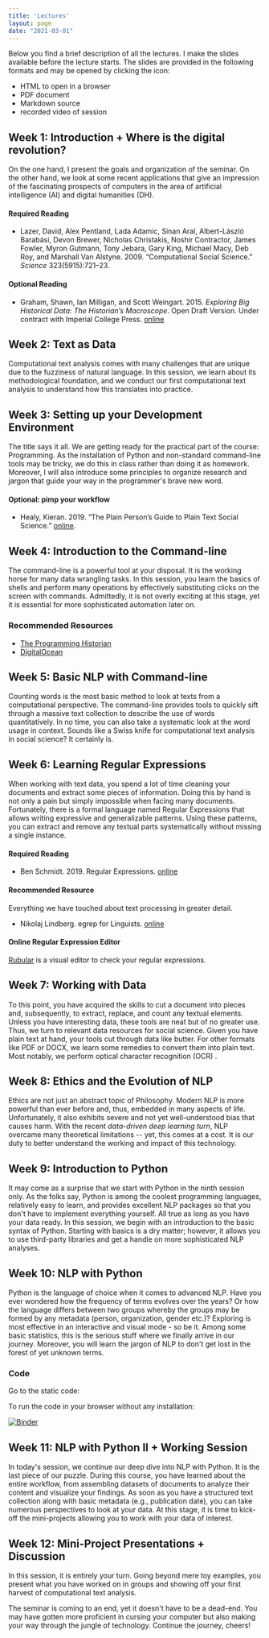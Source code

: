 ```yaml
---
title: 'Lectures'
layout: page
date: "2021-03-01"
---
```


Below you find a brief description of all the lectures. I make the slides available before the lecture starts. The slides are provided in the following formats and may be opened by clicking the icon: 

- HTML to open in a browser <i class="fas fa-desktop"></i> 
- PDF document <i class="fas fa-file-pdf"></i>
- Markdown source <i class="fab fa-github"></i>
- recorded video of session  <i class="fas fa-video"></i>

## Week 1: Introduction + Where is the digital revolution?

On the one hand, I present the goals and organization of the seminar. On the other hand, we look at some recent applications that give an impression of the fascinating prospects of computers in the area of artificial intelligence (AI) and digital humanities (DH).

[<i class="fas fa-desktop"></i>](https://aflueckiger.github.io/KED2021/lectures/html/KED2021_01.html)
[<i class="fas fa-file-pdf"></i>](https://aflueckiger.github.io/KED2021/lectures/pdf/KED2021_01.pdf)
[<i class="fab fa-github"></i>](https://github.com/aflueckiger/KED2021/tree/master/lectures/md/KED2021_01.md)
[<i class="fas fa-video"></i>](https://tube.switch.ch/videos/1d07f265)

#### Required Reading

- Lazer, David, Alex Pentland, Lada Adamic, Sinan Aral, Albert-László Barabási, Devon Brewer, Nicholas Christakis, Noshir Contractor, James Fowler, Myron Gutmann, Tony Jebara, Gary King, Michael Macy, Deb Roy, and Marshall Van Alstyne. 2009. “Computational Social Science.” *Science* 323(5915):721–23.

#### Optional Reading

- Graham, Shawn, Ian Milligan, and Scott Weingart. 2015. *Exploring Big Historical Data: The Historian’s Macroscope*. Open Draft Version. Under contract with Imperial College Press. [online](http://themacroscope.org)



## Week 2: Text as Data

Computational text analysis comes with many challenges that are unique due to the fuzziness of natural language. In this session, we learn about its methodological foundation, and we conduct our first computational text analysis to understand how this translates into practice.

[<i class="fas fa-desktop"></i>](https://aflueckiger.github.io/KED2021/lectures/html/KED2021_02.html)
[<i class="fas fa-file-pdf"></i>](https://aflueckiger.github.io/KED2021/lectures/pdf/KED2021_02.pdf)
[<i class="fab fa-github"></i>](https://github.com/aflueckiger/KED2021/tree/master/lectures/md/KED2021_02.md)
[<i class="fas fa-video"></i>](https://tube.switch.ch/videos/60dbcd87)

## Week 3: Setting up your Development Environment

The title says it all. We are getting ready for the practical part of the course: Programming. As the installation of Python and non-standard command-line tools may be tricky, we do this in class rather than doing it as homework. Moreover, I will also introduce some principles to organize research and jargon that guide your way in the programmer's brave new word.

[<i class="fas fa-desktop"></i>](https://aflueckiger.github.io/KED2021/lectures/html/KED2021_03.html)
[<i class="fas fa-file-pdf"></i>](https://aflueckiger.github.io/KED2021/lectures/pdf/KED2021_03.pdf)
[<i class="fab fa-github"></i>](https://github.com/aflueckiger/KED2021/tree/master/lectures/md/KED2021_03.md) 
[<i class="fas fa-video"></i>](https://tube.switch.ch/videos/J1UAHX6GxT)



#### Optional: pimp your workflow

- Healy, Kieran. 2019. “The Plain Person’s Guide to Plain Text Social Science.” [online](https://kieranhealy.org/publications/plain-person-text/).



## Week 4: Introduction to the Command-line

The command-line is a powerful tool at your disposal. It is the working horse for many data wrangling tasks. In this session, you learn the basics of shells and perform many operations by effectively substituting clicks on the screen with commands. Admittedly, it is not overly exciting at this stage, yet it is essential for more sophisticated automation later on.

[<i class="fas fa-desktop"></i>](https://aflueckiger.github.io/KED2021/lectures/html/KED2021_04.html)
[<i class="fas fa-file-pdf"></i>](https://aflueckiger.github.io/KED2021/lectures/pdf/KED2021_04.pdf)
[<i class="fab fa-github"></i>](https://github.com/aflueckiger/KED2021/tree/master/lectures/md/KED2021_04.md)
[<i class="fas fa-video"></i>](https://tube.switch.ch/videos/653RjYgn8R)


### Recommended Resources

- [The Programming Historian](https://programminghistorian.org/en/lessons/intro-to-bash)
- [DigitalOcean](https://www.digitalocean.com/community/tutorials/an-introduction-to-the-linux-terminal)



## Week 5: Basic NLP with Command-line

Counting words is the most basic method to look at texts from a computational perspective. The command-line provides tools to quickly sift through a massive text collection to describe the use of words quantitatively. In no time, you can also take a systematic look at the word usage in context. Sounds like a Swiss knife for computational text analysis in social science? It certainly is.

[<i class="fas fa-desktop"></i>](https://aflueckiger.github.io/KED2021/lectures/html/KED2021_05.html)
[<i class="fas fa-file-pdf"></i>](https://aflueckiger.github.io/KED2021/lectures/pdf/KED2021_05.pdf)
[<i class="fab fa-github"></i>](https://github.com/aflueckiger/KED2021/tree/master/lectures/md/KED2021_05.md)
[<i class="fas fa-video"></i>](https://tube.switch.ch/videos/t2mm3kJuRs)

## Week 6: Learning Regular Expressions

When working with text data, you spend a lot of time cleaning your documents and extract some pieces of information. Doing this by hand is not only a pain but simply impossible when facing many documents. Fortunately, there is a formal language named Regular Expressions that allows writing expressive and generalizable patterns. Using these patterns, you can extract and remove any textual parts systematically without missing a single instance.

[<i class="fas fa-desktop"></i>](https://aflueckiger.github.io/KED2021/lectures/html/KED2021_06.html)
[<i class="fas fa-file-pdf"></i>](https://aflueckiger.github.io/KED2021/lectures/pdf/KED2021_06.pdf)
[<i class="fab fa-github"></i>](https://github.com/aflueckiger/KED2021/tree/master/lectures/md/KED2021_06.md)
[<i class="fas fa-video"></i>](https://tube.switch.ch/videos/n7Z4sut3Re)

#### Required Reading

- Ben Schmidt. 2019. Regular Expressions. [online](https://github.com/HumanitiesDataAnalysis/HDA19/blob/master/Handouts/01-regex.pdf)

#### Recommended Resource

Everything we have touched about text processing in greater detail.

- Nikolaj Lindberg. egrep for Linguists. [online](https://stts.se/egrep_for_linguists/egrep_for_linguists.pdf)

#### Online Regular Expression Editor

[Rubular](https://rubular.com/) is a visual editor to check your regular expressions.

## Week 7: Working with Data

To this point, you have acquired the skills to cut a document into pieces and, subsequently, to extract, replace, and count any textual elements. Unless you have interesting data, these tools are neat but of no greater use. Thus, we turn to relevant data resources for social science. Given you have plain text at hand, your tools cut through data like butter. For other formats like PDF or DOCX, we learn some remedies to convert them into plain text. Most notably, we perform optical character recognition (OCR) .

[<i class="fas fa-desktop"></i>](https://aflueckiger.github.io/KED2021/lectures/html/KED2021_07.html)
[<i class="fas fa-file-pdf"></i>](https://aflueckiger.github.io/KED2021/lectures/pdf/KED2021_07.pdf)
[<i class="fab fa-github"></i>](https://github.com/aflueckiger/KED2021/tree/master/lectures/md/KED2021_07.md)
[<i class="fas fa-video"></i>](https://tube.switch.ch/videos/yqvP9Ve8jv)

## Week 8: Ethics and the Evolution of NLP

Ethics are not just an abstract topic of Philosophy. Modern NLP is more powerful than ever before and, thus, embedded in many aspects of life. Unfortunately, it also exhibits severe and not yet well-understood bias that causes harm. With the recent *data-driven deep learning turn*, NLP overcame many theoretical limitations -- yet, this comes at a cost. It is our duty to better understand the working and impact of this technology. 

[<i class="fas fa-desktop"></i>](https://aflueckiger.github.io/KED2021/lectures/html/KED2021_08.html)
[<i class="fas fa-file-pdf"></i>](https://aflueckiger.github.io/KED2021/lectures/pdf/KED2021_08.pdf)
[<i class="fab fa-github"></i>](https://github.com/aflueckiger/KED2021/tree/master/lectures/md/KED2021_08.md)



<!-- 

The world we live in is not made for machines but people -- for better or for worse. While perfectly readable, documents often require a subsequent conversion to allow machine processing. Firstly, digital documents are shipped in various formats and need a conversion to plain text. Secondly, historical documents require an additional step called optical character recognition (OCR) to extract the text from the scanned original. Converting thousands of documents is easy when using the shell.

-->



## Week 9: Introduction to Python

It may come as a surprise that we start with Python in the ninth session only. As the folks say, Python is among the coolest programming languages, relatively easy to learn, and provides excellent NLP packages so that you don't have to implement everything yourself. All true as long as you have your data ready. In this session, we begin with an introduction to the basic syntax of Python. Starting with basics is a dry matter; however, it allows you to use third-party libraries and get a handle on more sophisticated NLP analyses.

[<i class="fas fa-desktop"></i>](https://aflueckiger.github.io/KED2021/lectures/html/KED2021_09.html)
[<i class="fas fa-file-pdf"></i>](https://aflueckiger.github.io/KED2021/lectures/pdf/KED2021_09.pdf)
[<i class="fab fa-github"></i>](https://github.com/aflueckiger/KED2021/tree/master/lectures/md/KED2021_09.md)
[<i class="fas fa-video"></i>](https://tube.switch.ch/videos/hz6jdU36Ek)



## Week 10: NLP with Python

Python is the language of choice when it comes to advanced NLP. Have you ever wondered how the frequency of terms evolves over the years? Or how the language differs between two groups whereby the groups may be formed by any metadata (person, organization, gender etc.)? Exploring is most effective in an interactive and visual mode - so be it. Among some basic statistics, this is the serious stuff where we finally arrive in our journey. Moreover, you will learn the jargon of NLP to don't get lost in the forest of yet unknown terms.

[<i class="fas fa-desktop"></i>](https://aflueckiger.github.io/KED2021/lectures/html/KED2021_10.html)
[<i class="fas fa-file-pdf"></i>](https://aflueckiger.github.io/KED2021/lectures/pdf/KED2021_10.pdf)
[<i class="fab fa-github"></i>](https://github.com/aflueckiger/KED2021/tree/master/lectures/md/KED2021_10.md)

### Code

Go to the static code: 

[<i class="fab fa-github"></i>](https://github.com/aflueckiger/KED2021/blob/master/scripts/KED2021_10.ipynb)

To run the code in your browser without any installation:

 [![Binder](https://mybinder.org/badge_logo.svg)](https://mybinder.org/v2/gh/aflueckiger/KED2021/HEAD?filepath=materials%2Fcode%2FKED2021_10.ipynb) 

## Week 11: NLP with Python II + Working Session

In today's session, we continue our deep dive into NLP with Python. It is the last piece of our puzzle. During this course, you have learned about the entire workflow, from assembling datasets of documents to analyze their content and visualize your findings. As soon as you have a structured text collection along with basic metadata (e.g., publication date), you can take numerous perspectives to look at your data. At this stage, it is time to kick-off the mini-projects allowing you to work with your data of interest. 

<!-- 

[<i class="fas fa-desktop"></i>](https://aflueckiger.github.io/KED2021/lectures/html/KED2021_11.html)
[<i class="fas fa-file-pdf"></i>](https://aflueckiger.github.io/KED2021/lectures/pdf/KED2021_11.pdf)
[<i class="fab fa-github"></i>](https://github.com/aflueckiger/KED2021/tree/master/lectures/md/KED2021_11.md)



### Explore interactively: 1 August Speeches by Swiss Federal Councilors

As a matter of tradition, Swiss Federal Councilors give an official speech on Swiss National Day. Simon Schmid (journalist at Republik), with the collaboration of Prof. Andreas Kley (Faculty of Law, UZH), collected many of these speeches and kindly shared the resulting dataset with me. The collection comprises 166 speeches, which is a multiple of the publicly available [here](https://www.admin.ch/gov/de/start/dokumentation/reden/ansprachen-zum-nationalfeiertag.html).

The interactive visualization linked below shows how the language differs between speakers of *Social Democratic Party of Switzerland* (SP) and speakers of other parties. The top right corner shows terms that have been frequently used by all parties. In contrast, the top left and the lower right corner reveal words that have been used primarily by the members of the SP and correspondingly by the centre-right parties. 

You can search for the terms of your interest. Moreover, you may click on the points in the plot to show the context of the corresponding words within speeches. These functions allow for a quick investigation of the corpus along the dimensions of Swiss parties.

[Explore in Browser](analysis/viz_party_differences.html)  *(it takes a few seconds to load)*

-->

## Week 12: Mini-Project Presentations + Discussion

In this session, it is entirely your turn. Going beyond mere toy examples, you present what you have worked on in groups and showing off your first harvest of computational text analysis. 

The seminar is coming to an end, yet it doesn't have to be a dead-end. You may have gotten more proficient in cursing your computer but also making your way through the jungle of technology. Continue the journey, cheers!

<!--

[<i class="fas fa-desktop"></i>](https://aflueckiger.github.io/KED2021/lectures/html/KED2021_12.html)
[<i class="fas fa-file-pdf"></i>](https://aflueckiger.github.io/KED2021/lectures/pdf/KED2021_12.pdf)
[<i class="fab fa-github"></i>](https://github.com/aflueckiger/KED2021/tree/master/lectures/md/KED2021_12.md)

-->